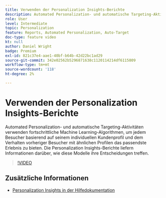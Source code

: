 ```yaml
---
title: Verwenden der Personalization Insights-Berichte
description: Automated Personalization- und automatische Targeting-Aktivitäten verwenden fortschrittliche Machine Learning-Algorithmen, um jedem Besucher basierend auf seinem individuellen Kundenprofil und dem Verhalten vorheriger Besucher mit ähnlichen Profilen das passendste Erlebnis zu bieten. Die Personalization Insights-Berichte liefern Informationen darüber, wie diese Modelle ihre Entscheidungen treffen.
role: User
level: Intermediate
topic: Personalization
feature: Reports, Automated Personalization, Auto-Target
doc-type: feature video
kt: null
author: Daniel Wright
badge: Premium
exl-id: 821c37e4-aae1-40bf-b64b-42d22bc1ad29
source-git-commit: 342e02562b5296871638c1120114214df6115809
workflow-type: tm+mt
source-wordcount: '118'
ht-degree: 2%

---
```


# Verwenden der Personalization Insights-Berichte

Automated Personalization- und automatische Targeting-Aktivitäten verwenden fortschrittliche Machine Learning-Algorithmen, um jedem Besucher basierend auf seinem individuellen Kundenprofil und dem Verhalten vorheriger Besucher mit ähnlichen Profilen das passendste Erlebnis zu bieten. Die Personalization Insights-Berichte liefern Informationen darüber, wie diese Modelle ihre Entscheidungen treffen.

>[!VIDEO](https://video.tv.adobe.com/v/25601/?quality=12)

## Zusätzliche Informationen

* [Personalization Insights in der Hilfedokumentation](https://experienceleague.adobe.com/docs/target/using/reports/insights/personalization-insights-reports.html?lang=de)
